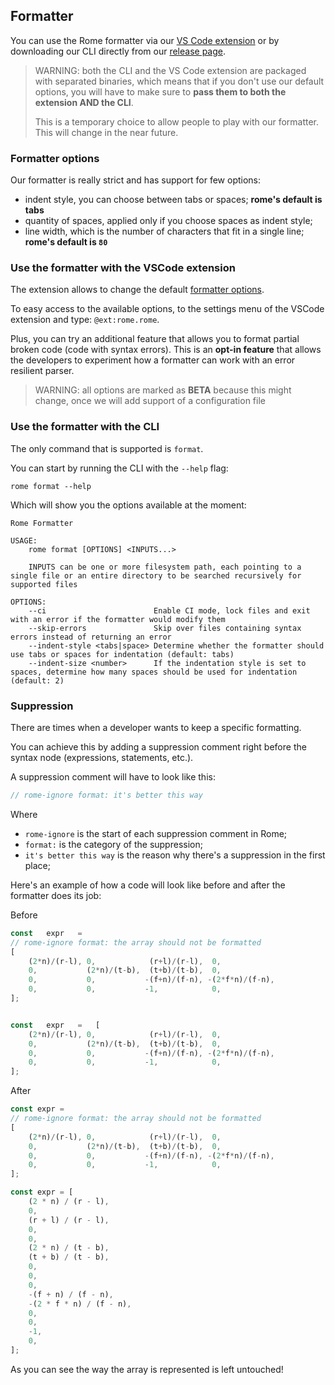 ## Formatter

You can use the Rome formatter via our [VS Code extension](https://marketplace.visualstudio.com/items?itemName=rome.rome)
or by downloading our CLI directly from our  [release page](https://github.com/rome/tools/releases).

> WARNING: both the CLI and the VS Code extension are packaged with separated binaries, which means that if you don't 
> use our default options, you will have to make sure to **pass them to both the extension AND the CLI**.
> 
> This is a temporary choice to allow people to play with our formatter. This will change in the near future.


### Formatter options

Our formatter is really strict and has support for few options:

- indent style, you can choose between tabs or spaces; **rome's default is tabs**
- quantity of spaces, applied only if you choose spaces as indent style; 
- line width, which is the number of characters that fit in a single line; **rome's default is `80`**

### Use the formatter with the VSCode extension

The extension allows to change the default [formatter options](#formatter-options). 

To easy access to the available options, to the settings menu of the VSCode extension and type: `@ext:rome.rome`.

Plus, you can try an additional feature that allows you to format partial broken code (code with syntax errors).
This is an **opt-in feature** that allows the developers to experiment how a formatter can work with an error resilient parser.

> WARNING: all options are marked as **BETA** because this might change, once we will add support of a configuration file

### Use the formatter with the CLI

The only command that is supported is `format`.

You can start by running the CLI with the `--help` flag:

```shell
rome format --help
```

Which will show you the options available at the moment:

```shell
Rome Formatter

USAGE:
    rome format [OPTIONS] <INPUTS...>

    INPUTS can be one or more filesystem path, each pointing to a single file or an entire directory to be searched recursively for supported files

OPTIONS:
    --ci                        Enable CI mode, lock files and exit with an error if the formatter would modify them
    --skip-errors               Skip over files containing syntax errors instead of returning an error
    --indent-style <tabs|space> Determine whether the formatter should use tabs or spaces for indentation (default: tabs)
    --indent-size <number>      If the indentation style is set to spaces, determine how many spaces should be used for indentation (default: 2)

```

### Suppression

There are times when a developer wants to keep a specific formatting.

You can achieve this by adding a suppression comment right before the syntax node (expressions, statements, etc.).

A suppression comment will have to look like this:

```js
// rome-ignore format: it's better this way
```

Where
- `rome-ignore` is the start of each suppression comment in Rome;
- `format:` is the category of the suppression;
- `it's better this way` is the reason why there's a suppression in the first place; 

Here's an example of how a code will look like before and after the formatter does its job:

Before

```js
const   expr   =   
// rome-ignore format: the array should not be formatted
[
    (2*n)/(r-l), 0,            (r+l)/(r-l),  0,
    0,           (2*n)/(t-b),  (t+b)/(t-b),  0,
    0,           0,           -(f+n)/(f-n), -(2*f*n)/(f-n),
    0,           0,           -1,            0,
];


const   expr   =   [
    (2*n)/(r-l), 0,            (r+l)/(r-l),  0,
    0,           (2*n)/(t-b),  (t+b)/(t-b),  0,
    0,           0,           -(f+n)/(f-n), -(2*f*n)/(f-n),
    0,           0,           -1,            0,
];
```

After 

```js
const expr =
// rome-ignore format: the array should not be formatted
[
    (2*n)/(r-l), 0,            (r+l)/(r-l),  0,
    0,           (2*n)/(t-b),  (t+b)/(t-b),  0,
    0,           0,           -(f+n)/(f-n), -(2*f*n)/(f-n),
    0,           0,           -1,            0,
];

const expr = [
    (2 * n) / (r - l),
    0,
    (r + l) / (r - l),
    0,
    0,
    (2 * n) / (t - b),
    (t + b) / (t - b),
    0,
    0,
    0,
    -(f + n) / (f - n),
    -(2 * f * n) / (f - n),
    0,
    0,
    -1,
    0,
];
```

As you can see the way the array is represented is left untouched!  